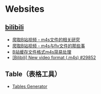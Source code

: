 # Websites

## [bilibili](https://www.bilibili.com/)
* [爬取B站视频 - m4s文件的相关研究](https://blog.csdn.net/Enderman_xiaohei/article/details/94718494)
* [爬取B站视频 - m4s与flv文件的那些事](https://blog.csdn.net/Enderman_xiaohei/article/details/100598003)
* [B站缓存文件格式m4s简易处理](https://www.jianshu.com/p/e44e9e54619a)
* [ [Bilibili] New video format (.m4s) #29852 ](https://github.com/ytdl-org/youtube-dl/issues/29852)

## Table（表格工具）
* [Tables Generator](https://www.tablesgenerator.com/html_tables)
